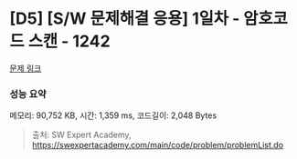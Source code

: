 # [D5] [S/W 문제해결 응용] 1일차 - 암호코드 스캔 - 1242 

[문제 링크](https://swexpertacademy.com/main/code/problem/problemDetail.do?contestProbId=AV15JEKKAM8CFAYD) 

### 성능 요약

메모리: 90,752 KB, 시간: 1,359 ms, 코드길이: 2,048 Bytes



> 출처: SW Expert Academy, https://swexpertacademy.com/main/code/problem/problemList.do